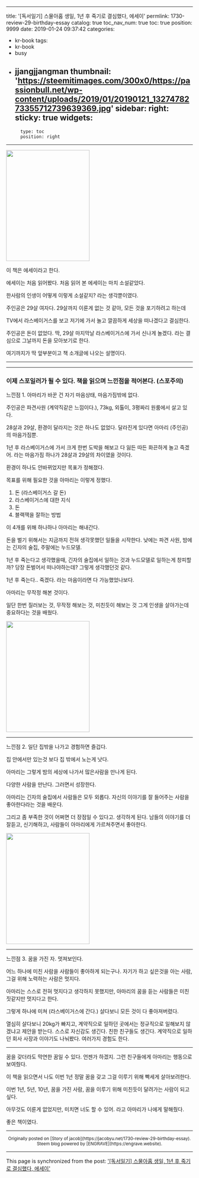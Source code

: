 
---
title: '[독서일기] 스물아홉 생일, 1년 후 죽기로 결심했다, 에세이'
permlink: 1730-review-29-birthday-essay
catalog: true
toc_nav_num: true
toc: true
position: 9999
date: 2019-01-24 09:37:42
categories:
- kr-book
tags:
- kr-book
- busy
- jjangjjangman
thumbnail: 'https://steemitimages.com/300x0/https://passionbull.net/wp-content/uploads/2019/01/20190121_1327478273355712739639369.jpg'
sidebar:
    right:
        sticky: true
widgets:
    -
        type: toc
        position: right
---


<p><img class="size-medium wp-image-1734 alignnone" src="https://steemitimages.com/300x0/https://passionbull.net/wp-content/uploads/2019/01/20190121_1327478273355712739639369.jpg" width="225" height="300" srcset="![](https://passionbull.net/wp-content/uploads/2019/01/20190121_1327478273355712739639369.jpg) 3024w, ![](https://passionbull.net/wp-content/uploads/2019/01/20190121_1327478273355712739639369-225x300.jpg) 225w, ![](https://passionbull.net/wp-content/uploads/2019/01/20190121_1327478273355712739639369-768x1024.jpg) 768w" sizes="(max-width: 225px) 100vw, 225px" /></p>
<p>이 책은 에세이라고 한다.</p>
<p>에세이는 처음 읽어봤다. 처음 읽어 본 에세이는 마치 소설같았다.</p>
<p>한사람의 인생이 어떻게 이렇게 소설같지? 라는 생각뿐이였다.</p>
<p>주인공은 29살 여자다. 29살까지 이룬게 없는 것 같아, 모든 것을 포기하려고 하는데</p>
<p>TV에서 라스베이거스를 보고 저기에 가서 놀고 깔끔하게 세상을 떠나겠다고 결심한다.</p>
<p>주인공은 돈이 없었다. 딱, 29살 마지막날 라스베이거스에 가서 신나게 놀겠다. 라는 결심으로 그날까지 돈을 모아보기로 한다.</p>
<p>여기까지가 딱 앞부분이고 책 소개글에 나오는 설명이다.</p>
<hr />
<hr />
<h3>이제 스포일러가 될 수 있다. 책을 읽으며 느낀점을 적어본다. (스포주의)</h3>
<p>느낀점 1. 아마리가 바꾼 건 자기 마음상태, 마음가짐밖에 없다.</p>
<p>주인공은 파견사원 (계약직같은 느낌이다.), 73kg, 외톨이, 3평짜리 원룸에서 살고 있다.</p>
<p>28살과 29살, 환경이 달라지는 것은 하나도 없었다. 달라진게 있다면 아마리 (주인공)의 마음가짐뿐.</p>
<p>1년 후 라스베이거스에 가서 크게 한번 도박을 해보고 다 잃든 따든 화끈하게 놀고 죽겠어. 라는 마음가짐 하나가 28살과 29살의 차이였을 것이다.</p>
<p>환경이 하나도 안바뀌었지만 목표가 정해졌다.</p>
<p>목표를 위해 필요한 것을 아마리는 이렇게 정했다.</p>
<ol>
<li>돈 (라스베이거스 갈 돈)</li>
<li>라스베이거스에 대한 지식</li>
<li>돈</li>
<li>블랙잭을 잘하는 방법</li>
</ol>
<p>이 4개를 위해 하나하나 아마리는 해내간다.</p>
<p>돈을 벌기 위해서는 지금까지 전혀 생각못했던 일들을 시작한다. 낮에는 파견 사원, 밤에는 긴자의 술집, 주말에는 누드모델.</p>
<p>1년 후 죽는다고 생각했을때, 긴자의 술집에서 일하는 것과 누드모델로 일하는게 창피할까? 당장 돈벌어서 떠나야하는데? 그렇게 생각했던것 같다.</p>
<p>1년 후 죽는다.. 죽겠다. 라는 마음이라면 다 가능했었나보다.</p>
<p>아마리는 무작정 해본 것이다.</p>
<p>일단 한번 질러보는 것, 무작정 해보는 것, 미친듯이 해보는 것 그게 인생을 살아가는데 중요하다는 것을 배웠다.</p>
<p><img class="size-medium wp-image-1735 alignnone" src="https://steemitimages.com/300x0/https://passionbull.net/wp-content/uploads/2019/01/20190120_2056322840121265080655370.jpg" width="225" height="300" srcset="![](https://passionbull.net/wp-content/uploads/2019/01/20190120_2056322840121265080655370.jpg) 3024w, ![](https://passionbull.net/wp-content/uploads/2019/01/20190120_2056322840121265080655370-225x300.jpg) 225w, ![](https://passionbull.net/wp-content/uploads/2019/01/20190120_2056322840121265080655370-768x1024.jpg) 768w" sizes="(max-width: 225px) 100vw, 225px" /></p>
<hr />
<p>느낀점 2. 일단 집밖을 나가고 경험하면 즐겁다.</p>
<p>집 안에서만 있는것 보다 집 밖에서 노는게 낫다.</p>
<p>아마리는 그렇게 밤의 세상에 나가서 많은사람을 만나게 된다.</p>
<p>다양한 사람을 만난다. 그러면서 성장한다.</p>
<p>아마리는 긴자의 술집에서 사람들은 모두 외롭다. 자신의 이야기를 잘 들어주는 사람을 좋아한다라는 것을 배운다.</p>
<p>그리고 좀 부족한 것이 어쩌면 더 장점일 수 있다고. 생각하게 된다. 남들의 이야기를 더 잘듣고, 신기해하고, 사람들이 아마리에게 가르쳐주면서 좋아한다.</p>
<p><img class="size-medium wp-image-1736 alignnone" src="https://steemitimages.com/300x0/https://passionbull.net/wp-content/uploads/2019/01/15479813832356834991650535935.jpg" width="225" height="300" srcset="![](https://passionbull.net/wp-content/uploads/2019/01/15479813832356834991650535935.jpg) 2250w, ![](https://passionbull.net/wp-content/uploads/2019/01/15479813832356834991650535935-225x300.jpg) 225w, ![](https://passionbull.net/wp-content/uploads/2019/01/15479813832356834991650535935-768x1024.jpg) 768w" sizes="(max-width: 225px) 100vw, 225px" /></p>
<hr />
<p>느낀점 3. 꿈을 가진 자. 멋져보인다.</p>
<p>어느 하나에 미친 사람을 사람들이 좋아하게 되는구나. 자기가 하고 싶은것을 아는 사람, 그걸 위해 노력하는 사람은 멋지다.</p>
<p>아마리는 스스로 전혀 멋지다고 생각하지 못했지만, 아마리의 꿈을 듣는 사람들은 미친짓같지만 멋지다고 한다.</p>
<p>그렇게 하나에 미쳐 (라스베이거스에 간다.) 살다보니 모든 것이 다 좋아져버렸다.</p>
<p>열심히 살다보니 20kg가 빠지고, 계약직으로 일하던 곳에서는 정규직으로 일해보지 않겠냐고 제안을 받는다. 스스로 자신감도 생긴다. 친한 친구들도 생긴다. 계약직으로 일하던 회사 사장과 이야기도 나눠봤다. 여러가지 경험도 한다.</p>
<hr />
<p>꿈을 갖더라도 막연한 꿈일 수 있다. 언젠가 하겠지. 그런 친구들에게 아마리는 행동으로 보여줬다.</p>
<p>이 책을 읽으면서 나도 이번 1년 정말 꿈을 갖고 그걸 이루기 위해 빡세게 살아보려한다.</p>
<p>이번 1년, 5년, 10년, 꿈을 가진 사람, 꿈을 이루기 위해 미친듯이 달려가는 사람이 되고싶다.</p>
<p>아무것도 이룬게 없었지만, 미치면 너도 할 수 있어. 라고 아마리가 나에게 말해줬다.</p>
<p>좋은 책이였다.</p>



***
<center><sup>Originally posted on [Story of jacob](https://jacobyu.net/1730-review-29-birthday-essay). Steem blog powered by [ENGRAVE](https://engrave.website).</sup></center>

- - -

This page is synchronized from the post: ['[독서일기] 스물아홉 생일, 1년 후 죽기로 결심했다, 에세이'](https://steemit.com/@jacobyu/1730-review-29-birthday-essay)

